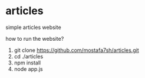 # articles
simple articles website

how to run the website?

1) git clone https://github.com/mostafa7sh/articles.git
2) cd ./articles
3) npm install
4) node app.js

